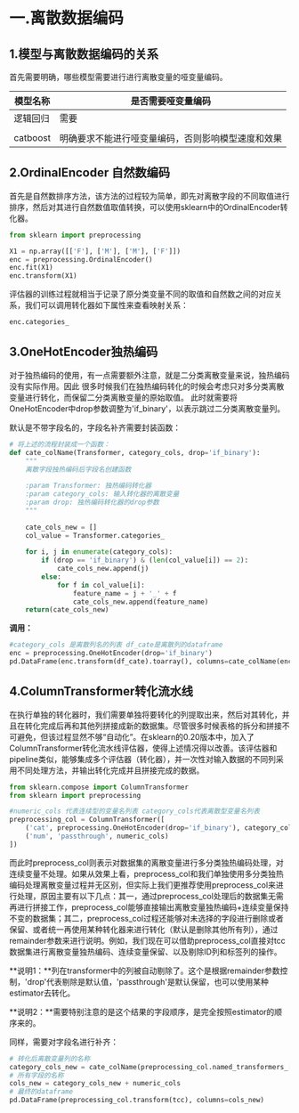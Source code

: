 # 一.离散数据编码

## 1.模型与离散数据编码的关系

首先需要明确，哪些模型需要进行进行离散变量的哑变量编码。

| 模型名称 | 是否需要哑变量编码                                 |
| -------- | -------------------------------------------------- |
| 逻辑回归 | 需要                                               |
|          |                                                    |
| catboost | 明确要求不能进行哑变量编码，否则影响模型速度和效果 |

## 2.OrdinalEncoder 自然数编码

首先是自然数排序方法，该方法的过程较为简单，即先对离散字段的不同取值进行排序，然后对其进行自然数值取值转换，可以使用sklearn中的OrdinalEncoder转化器。

```python
from sklearn import preprocessing

X1 = np.array([['F'], ['M'], ['M'], ['F']])
enc = preprocessing.OrdinalEncoder()
enc.fit(X1)
enc.transform(X1)
```

评估器的训练过程就相当于记录了原分类变量不同的取值和自然数之间的对应关系，我们可以调用转化器如下属性来查看映射关系：

```python
enc.categories_
```

## 3.OneHotEncoder独热编码

对于独热编码的使用，有一点需要额外注意，就是二分类离散变量来说，独热编码没有实际作用。因此
很多时候我们在独热编码转化的时候会考虑只对多分类离散变量进行转化，而保留二分类离散变量的原始取值。
此时就需要将OneHotEncoder中drop参数调整为'if_binary'，以表示跳过二分类离散变量列。

默认是不带字段名的，字段名补齐需要封装函数：

```python
# 将上述的流程封装成一个函数：
def cate_colName(Transformer, category_cols, drop='if_binary'):
    """
    离散字段独热编码后字段名创建函数
    
    :param Transformer: 独热编码转化器
    :param category_cols: 输入转化器的离散变量
    :param drop: 独热编码转化器的drop参数
    """
    
    cate_cols_new = []
    col_value = Transformer.categories_
    
    for i, j in enumerate(category_cols):
        if (drop == 'if_binary') & (len(col_value[i]) == 2):
            cate_cols_new.append(j)
        else:
            for f in col_value[i]:
                feature_name = j + '_' + f
                cate_cols_new.append(feature_name)
    return(cate_cols_new)   
```

**调用：**

```python
#category_cols 是离散列名的列表 df_cate是离散列的dataframe
enc = preprocessing.OneHotEncoder(drop='if_binary')
pd.DataFrame(enc.transform(df_cate).toarray(), columns=cate_colName(enc, category_cols))
```

## 4.ColumnTransformer转化流水线

在执行单独的转化器时，我们需要单独将要转化的列提取出来，然后对其转化，并且在转化完成后再和其他列拼接成新的数据集。尽管很多时候表格的拆分和拼接不可避免，但该过程显然不够“自动化”。在sklearn的0.20版本中，加入了ColumnTransformer转化流水线评估器，使得上述情况得以改善。该评估器和pipeline类似，能够集成多个评估器（转化器），并一次性对输入数据的不同列采用不同处理方法，并输出转化完成并且拼接完成的数据。

```python
from sklearn.compose import ColumnTransformer
from sklearn import preprocessing
```

```python
#numeric_cols 代表连续型的变量名列表 category_cols代表离散型变量名列表
preprocessing_col = ColumnTransformer([
    ('cat', preprocessing.OneHotEncoder(drop='if_binary'), category_cols),
    ('num', 'passthrough', numeric_cols)
])
```

而此时preprocess_col则表示对数据集的离散变量进行多分类独热编码处理，对连续变量不处理。如果从效果上看，preprocess_col和我们单独使用多分类独热编码处理离散变量过程并无区别，但实际上我们更推荐使用preprocess_col来进行处理，原因主要有以下几点：其一，通过preprocess_col处理后的数据集无需再进行拼接工作，preprocess_col能够直接输出离散变量独热编码+连续变量保持不变的数据集；其二，preprocess_col过程还能够对未选择的字段进行删除或者保留、或者统一再使用某种转化器来进行转化（默认是删除其他所有列），通过remainder参数来进行说明。例如，我们现在可以借助preprocess_col直接对tcc数据集进行离散变量独热编码、连续变量保留、以及剔除ID列和标签列的操作。

**说明1：**列在transformer中的列被自动剔除了。这个是根据remainder参数控制，'drop'代表剔除是默认值，'passthrough'是默认保留，也可以使用某种estimator去转化。

**说明2：**需要特别注意的是这个结果的字段顺序，是完全按照estimator的顺序来的。

同样，需要对字段名进行补齐：

```python
# 转化后离散变量列的名称
category_cols_new = cate_colName(preprocessing_col.named_transformers_['cat'], category_cols)
# 所有字段的名称
cols_new = category_cols_new + numeric_cols
# 最终的dataframe
pd.DataFrame(preprocessing_col.transform(tcc), columns=cols_new)
```

